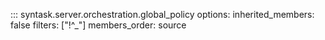 ::: syntask.server.orchestration.global_policy
    options:
      inherited_members: false
      filters: ["!^_"]
      members_order: source
